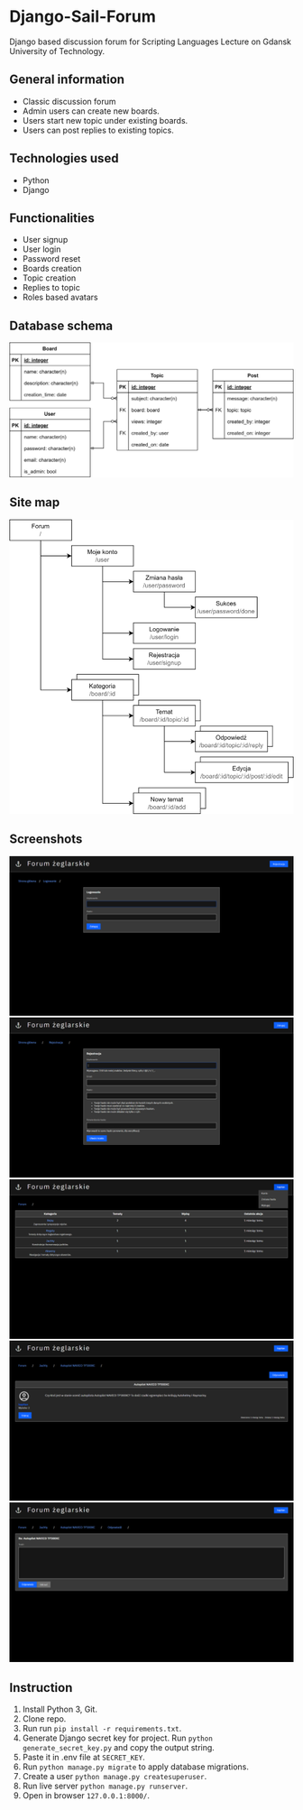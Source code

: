 # Django-Sail-Forum
Django based discussion forum for Scripting Languages Lecture on Gdansk University of Technology.

## General information
* Classic discussion forum
* Admin users can create new boards.
* Users start new topic under existing boards.
* Users can post replies to existing topics.

## Technologies used
* Python
* Django

## Functionalities
* User signup
* User login
* Password reset
* Boards creation
* Topic creation
* Replies to topic
* Roles based avatars

## Database schema
![db](/graph/Database.png)

## Site map
![map](/graph/Map.png)

## Screenshots
![login](/ss/login.png)
![register](/ss/register.png)
![main](/ss/main.png)
![post](/ss/post.png)
![reply](/ss/reply.png)

## Instruction
1. Install Python 3, Git.
2. Clone repo.
3. Run run `pip install -r requirements.txt`.
4. Generate Django secret key for project. Run `python generate_secret_key.py` and copy the output string.
5. Paste it in .env file at `SECRET_KEY`.
6. Run `python manage.py migrate` to apply database migrations.
7. Create a user `python manage.py createsuperuser`.
8. Run live server `python manage.py runserver`.
9. Open in browser `127.0.0.1:8000/`.

